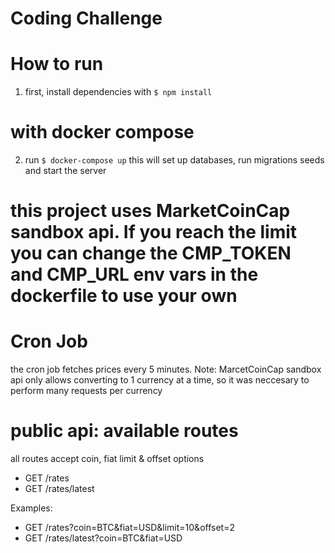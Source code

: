 # Coding Challenge

# How to run

1.  first, install dependencies with `$ npm install`

# with docker compose

2.  run `$ docker-compose up`
    this will set up databases, run migrations seeds and start the server

# this project uses MarketCoinCap sandbox api. If you reach the limit you can change the CMP_TOKEN and CMP_URL env vars in the dockerfile to use your own

# Cron Job

the cron job fetches prices every 5 minutes. Note: MarcetCoinCap sandbox api only allows converting to 1 currency at a time, so it was neccesary to perform many requests per currency

# public api: available routes

all routes accept coin, fiat limit & offset options

* GET /rates
* GET /rates/latest

Examples:

* GET /rates?coin=BTC&fiat=USD&limit=10&offset=2
* GET /rates/latest?coin=BTC&fiat=USD
